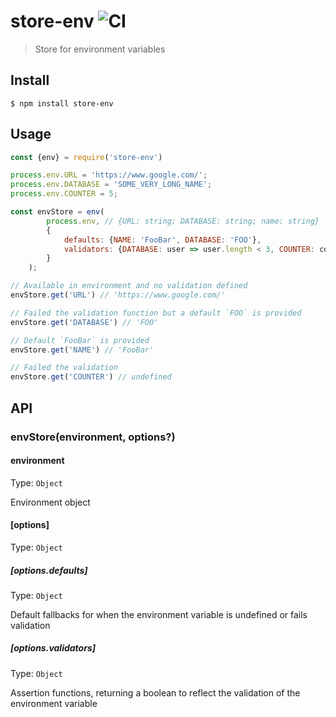 # store-env ![CI](https://github.com/SimonJang/store-env/workflows/CI/badge.svg)

> Store for environment variables


## Install

```
$ npm install store-env
```


## Usage

```js
const {env} = require('store-env')

process.env.URL = 'https://www.google.com/';
process.env.DATABASE = 'SOME_VERY_LONG_NAME';
process.env.COUNTER = 5;

const envStore = env(
		process.env, // {URL: string; DATABASE: string; name: string}
		{
			defaults: {NAME: 'FooBar', DATABASE: 'FOO'},
			validators: {DATABASE: user => user.length < 3, COUNTER: counter => counter % 5 !== 0}
		}
	);

// Available in environment and no validation defined
envStore.get('URL') // 'https://www.google.com/'

// Failed the validation function but a default `FOO` is provided
envStore.get('DATABASE') // 'FOO'

// Default `FooBar` is provided
envStore.get('NAME') // 'FooBar'

// Failed the validation
envStore.get('COUNTER') // undefined
```


## API

### envStore(environment, options?)

#### environment

Type: `Object`

Environment object

#### [options]

Type: `Object`

##### [options.defaults]

Type: `Object`

Default fallbacks for when the environment variable is undefined or fails validation

##### [options.validators]

Type: `Object`

Assertion functions, returning a boolean to reflect the validation of the environment variable
